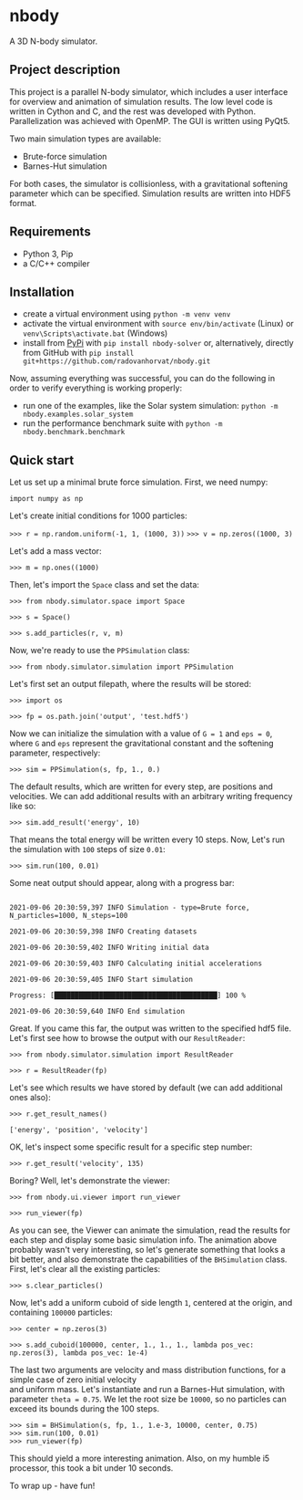 # nbody

A 3D N-body simulator. 

## Project description

This project is a parallel N-body simulator, which includes a user interface for overview and animation of simulation results.
The low level code is written in Cython and C, and the rest was developed with Python. Parallelization was achieved with OpenMP.
The GUI is written using PyQt5.

Two main simulation types are available:

- Brute-force simulation
- Barnes-Hut simulation

 For both cases, the simulator is collisionless, with a gravitational softening parameter which can be specified.
 Simulation results are written into HDF5 format.


## Requirements

- Python 3, Pip
- a C/C++ compiler

## Installation

- create a virtual environment using `python -m venv venv`
- activate the virtual environment with `source env/bin/activate` (Linux) or `venv\Scripts\activate.bat` (Windows)
- install from [PyPi](https://pypi.org/project/nbody-solver/) with `pip install nbody-solver` or, alternatively,
directly from GitHub with `pip install git+https://github.com/radovanhorvat/nbody.git`

Now, assuming everything was successful, you can do the following in order to verify everything is working properly:

- run one of the examples, like the Solar system simulation: `python -m nbody.examples.solar_system`
- run the performance benchmark suite with `python -m nbody.benchmark.benchmark`

## Quick start

Let us set up a minimal brute force simulation. First, we need numpy:

`import numpy as np`

Let's create initial conditions for 1000 particles:

`>>> r = np.random.uniform(-1, 1, (1000, 3))`
`>>> v = np.zeros((1000, 3)`

Let's add a mass vector:

`>>> m = np.ones((1000)`

Then, let's import the `Space` class and set the data:

`>>> from nbody.simulator.space import Space`

`>>> s = Space()`

`>>> s.add_particles(r, v, m)`

Now, we're ready to use the `PPSimulation` class:

`>>> from nbody.simulator.simulation import PPSimulation`

Let's first set an output filepath, where the results will be stored:

`>>> import os`

`>>> fp = os.path.join('output', 'test.hdf5')`

Now we can initialize the simulation with a value of `G = 1` and `eps = 0`,
where `G` and `eps` represent the gravitational constant and the softening parameter, respectively:

`>>> sim = PPSimulation(s, fp, 1., 0.)`

The default results, which are written for every step, are positions and velocities. We can add additional
results with an arbitrary writing frequency like so:

`>>> sim.add_result('energy', 10)`

That means the total energy will be written every 10 steps. Now, Let's run the simulation with `100` steps of size `0.01`:

`>>> sim.run(100, 0.01)`

Some neat output should appear, along with a progress bar:

```

2021-09-06 20:30:59,397 INFO Simulation - type=Brute force, N_particles=1000, N_steps=100

2021-09-06 20:30:59,398 INFO Creating datasets

2021-09-06 20:30:59,402 INFO Writing initial data

2021-09-06 20:30:59,403 INFO Calculating initial accelerations

2021-09-06 20:30:59,405 INFO Start simulation

Progress: [████████████████████████████████████████] 100 %

2021-09-06 20:30:59,640 INFO End simulation
```

Great. If you came this far, the output was written to the specified hdf5 file. Let's first
see how to browse the output with our `ResultReader`:

`>>> from nbody.simulator.simulation import ResultReader`

`>>> r = ResultReader(fp)`

Let's see which results we have stored by default (we can add additional ones also):

`>>> r.get_result_names()`

```
['energy', 'position', 'velocity']
```

OK, let's inspect some specific result for a specific step number:

`>>> r.get_result('velocity', 135)`

Boring? Well, let's demonstrate the viewer:

`>>> from nbody.ui.viewer import run_viewer`

`>>> run_viewer(fp)`

As you can see, the Viewer can animate the simulation, read the results for each step and display some basic simulation info.
The animation above probably wasn't very interesting, so let's generate something that looks a bit better,
and also demonstrate the capabilities of the `BHSimulation` class. First, let's clear all the existing particles:

`>>> s.clear_particles()`

Now, let's add a uniform cuboid of side length `1`, centered at the origin, and containing `100000` particles:

`>>> center = np.zeros(3)`

`>>> s.add_cuboid(100000, center, 1., 1., 1., lambda pos_vec: np.zeros(3), lambda pos_vec: 1e-4)`

The last two arguments are velocity and mass distribution functions, for a simple case of zero initial velocity  
and uniform mass. Let's instantiate and run a Barnes-Hut simulation, with parameter `theta = 0.75`. We let
the root size be `10000`, so no particles can exceed its bounds during the 100 steps.

```
>>> sim = BHSimulation(s, fp, 1., 1.e-3, 10000, center, 0.75)
>>> sim.run(100, 0.01)
>>> run_viewer(fp)
```

This should yield a more interesting animation. Also, on my humble i5 processor, this took a bit under 10 seconds.

To wrap up - have fun!
